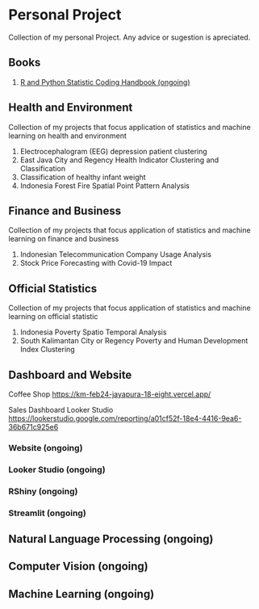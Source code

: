 # Personal Project
Collection of my personal Project. Any advice or sugestion is apreciated.

## Books
1.  [R and Python Statistic Coding Handbook (ongoing)](https://aufarromeo.github.io/bookproject/)

## Health and Environment
Collection of my projects that focus application of statistics and machine learning on health and environment
1.	Electrocephalogram (EEG) depression patient clustering
2.	East Java City and Regency Health Indicator Clustering and Classification
3.	Classification of healthy infant weight
4.	Indonesia Forest Fire Spatial Point Pattern Analysis

## Finance and Business
Collection of my projects that focus application of statistics and machine learning on finance and business
1. Indonesian Telecommunication Company Usage Analysis
2. Stock Price Forecasting with Covid-19 Impact

## Official Statistics
Collection of my projects that focus application of statistics and machine learning on official statistic
1. Indonesia Poverty Spatio Temporal Analysis
2. South Kalimantan City or Regency Poverty and Human Development Index Clustering

## Dashboard and Website
Coffee Shop
https://km-feb24-jayapura-18-eight.vercel.app/

Sales Dashboard Looker Studio
https://lookerstudio.google.com/reporting/a01cf52f-18e4-4416-9ea6-36b671c925e6

### Website (ongoing)
### Looker Studio (ongoing)
### RShiny (ongoing)
### Streamlit (ongoing)

## Natural Language Processing (ongoing)

## Computer Vision (ongoing)

## Machine Learning (ongoing)


